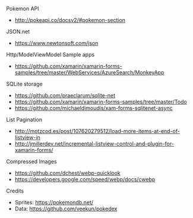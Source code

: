 ﻿Pokemon API
- http://pokeapi.co/docsv2/#pokemon-section

JSON.net
- https://www.newtonsoft.com/json


Http/ModelViewModel Sample apps
- https://github.com/xamarin/xamarin-forms-samples/tree/master/WebServices/AzureSearch/MonkeyApp

SQLite storage
- https://github.com/praeclarum/sqlite-net
- https://github.com/xamarin/xamarin-forms-samples/tree/master/Todo
- https://github.com/michaeldimoudis/xam-forms-sqlitenet-async

List Pagination
- http://motzcod.es/post/107620279512/load-more-items-at-end-of-listview-in
- http://jmillerdev.net/incremental-listview-control-and-plugin-for-xamarin-forms/

Compressed Images
- https://github.com/dchest/webp-quicklook
- https://developers.google.com/speed/webp/docs/cwebp


Credits
- Sprites: https://pokemondb.net/
- Data:    https://github.com/veekun/pokedex